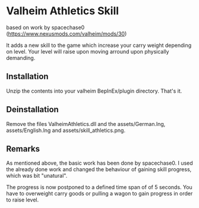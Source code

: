﻿# Valheim Athletics Skill

based on work by spacechase0 (https://www.nexusmods.com/valheim/mods/30)

It adds a new skill to the game which increase your carry weight depending on level. Your level will raise upon moving arround upon physically demanding.

## Installation

Unzip the contents into your valheim BepInEx/plugin directory. That's it.

## Deinstallation

Remove the files ValheimAthletics.dll and the assets/German.lng, assets/English.lng and assets/skill_athletics.png.

## Remarks

As mentioned above, the basic work has been done by spacechase0. I used the already done work and changed the behaviour of gaining skill progress, which was bit "unatural".

The progress is now postponed to a defined time span of of 5 seconds. You have to overweight carry goods or pulling a wagon to gain progress in order to raise level.